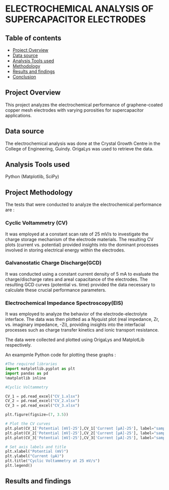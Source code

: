 # ELECTROCHEMICAL ANALYSIS OF SUPERCAPACITOR ELECTRODES
## Table of contents
- [Project Overview](#project-overview)
- [Data source](#Data-source)
- [Analysis Tools used](#Analysis-Tools-used)
- [Methodology](#project-methodology)
- [Results and findings](#results-and-findings)
- [Conclusion](#conclusion)
  
## Project Overview
This project analyzes the electrochemical performance of graphene-coated copper mesh electrodes with varying porosities for supercapacitor applications.

## Data source
The electrochemical analysis was done at the Crystal Growth Centre in the College of Engineering, Guindy. OrigaLys was used to retrieve the data.

## Analysis Tools used
Python (Matplotlib, SciPy)

## Project Methodology
The tests that were conducted to analyze the electrochemical performance are :

### Cyclic Voltammetry (CV)
It was employed at a constant scan rate of 25 mV/s to investigate the charge storage mechanism of the electrode materials. The resulting CV plots (current vs. potential) provided insights into the dominant processes involved in storing electrical energy within the electrodes.

### Galvanostatic Charge Discharge(GCD)
It was conducted using a constant current density of 5 mA to evaluate the charge/discharge rates and areal capacitance of the electrodes. The resulting GCD curves (potential vs. time) provided the data necessary to calculate these crucial performance parameters.

### Electrochemical Impedance Spectroscopy(EIS) 
It was employed to analyze the behavior of the electrode-electrolyte interface. The data was then plotted as a Nyquist plot (real impedance, Zr, vs. imaginary impedance, -Zi), providing insights into the interfacial processes such as charge transfer kinetics and ionic transport resistance.

The data were collected and plotted using OrigaLys and MatplotLib respectively.

An exampmle Python code for plotting these graphs : 
```python
#The required libraries
import matplotlib.pyplot as plt
import pandas as pd
%matplotlib inline

#Cyclic Voltammetry

CV_1 = pd.read_excel("CV_1.xlsx")
CV_2 = pd.read_excel("CV_2.xlsx")
CV_3 = pd.read_excel("CV_3.xlsx")

plt.figure(figsize=(7, 3.5)) 

# Plot the CV curves
plt.plot(CV_1['Potential [mV]-25'],CV_1['Current [µA]-25'], label="sample 1")
plt.plot(CV_2['Potential [mV]-25'],CV_2['Current [µA]-25'], label="sample 2",color = 'yellow')
plt.plot(CV_3['Potential [mV]-25'],CV_3['Current [µA]-25'], label="sample 3",color = 'red')

# Set axis labels and title
plt.xlabel("Potential (mV)")
plt.ylabel("Current (µA)")
plt.title("Cyclic Voltammetry at 25 mV/s")
plt.legend()
```
## Results and findings





